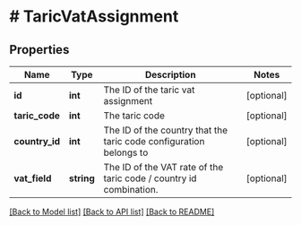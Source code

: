 # # TaricVatAssignment

## Properties

Name | Type | Description | Notes
------------ | ------------- | ------------- | -------------
**id** | **int** | The ID of the taric vat assignment | [optional] 
**taric_code** | **int** | The taric code | [optional] 
**country_id** | **int** | The ID of the country that the taric code configuration belongs to | [optional] 
**vat_field** | **string** | The ID of the VAT rate of the taric code / country id combination. | [optional] 

[[Back to Model list]](../../README.md#documentation-for-models) [[Back to API list]](../../README.md#documentation-for-api-endpoints) [[Back to README]](../../README.md)


